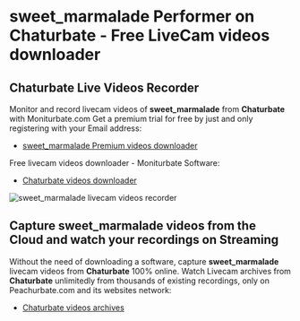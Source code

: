 # sweet_marmalade Performer on Chaturbate - Free LiveCam videos downloader

## Chaturbate Live Videos Recorder

Monitor and record livecam videos of **sweet_marmalade** from **Chaturbate** with Moniturbate.com
Get a premium trial for free by just and only registering with your Email address:
* [sweet_marmalade Premium videos downloader](https://moniturbate.com/request-demo-licence-key.html)

Free livecam videos downloader - Moniturbate Software:
* [Chaturbate videos downloader](https://moniturbate.com/moniturbate-download-software.html)

![sweet_marmalade livecam videos recorder](https://peachurnet.com/templates/moniturbate-software.png)


## Capture sweet_marmalade videos from the Cloud and watch your recordings on Streaming

Without the need of downloading a software, capture **sweet_marmalade** livecam videos from **Chaturbate** 100% online.
Watch Livecam archives from **Chaturbate** unlimitedly from thousands of existing recordings, only on Peachurbate.com and its websites network:
* [Chaturbate videos archives](https://peachurnet.com/)
